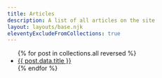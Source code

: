 ```yaml
---
title: Articles
description: A list of all articles on the site
layout: layouts/base.njk
eleventyExcludeFromCollections: true
---
```


<ul class="menu">
{% for post in collections.all reversed  %}
<li><a href="{{post.url}}">{{ post.data.title }}</a></li>
{% endfor %}
</ul>
